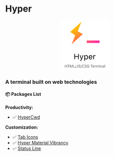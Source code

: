 # Hyper

<p align="center">
    <img width="160" src="../assets/hyper_terminal.png">
</p>

### A terminal built on web technologies

#### 📦 Packages List

**Productivity:**
- ✅ [HyperCwd](https://github.com/hharnisc/hypercwd)


**Customization:**
- ✅ [Tab Icons](https://github.com/dfrankland/hyper-tab-icons)
- ✅ [Hyper Material Vibrancy](https://github.com/danielheyman/hypermaterial-vibrancy)
- ✅ [Status Line](https://github.com/henrikdahl/hyper-statusline)
